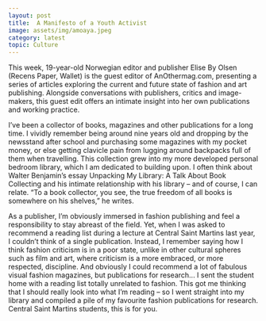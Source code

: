 ```yaml
---
layout: post
title:  A Manifesto of a Youth Activist
image: assets/img/amoaya.jpeg
category: latest
topic: Culture
---
```



This week, 19-year-old Norwegian editor and publisher Elise By Olsen (Recens Paper, Wallet) is the guest editor of AnOthermag.com, presenting a series of articles exploring the current and future state of fashion and art publishing. Alongside conversations with publishers, critics and image-makers, this guest edit offers an intimate insight into her own publications and working practice.

I’ve been a collector of books, magazines and other publications for a long time. I vividly remember being around nine years old and dropping by the newsstand after school and purchasing some magazines with my pocket money, or else getting clavicle pain from lugging around backpacks full of them when travelling. This collection grew into my more developed personal bedroom library, which I am dedicated to building upon. I often think about Walter Benjamin’s essay Unpacking My Library: A Talk About Book Collecting and his intimate relationship with his library – and of course, I can relate. “To a book collector, you see, the true freedom of all books is somewhere on his shelves,” he writes.

As a publisher, I’m obviously immersed in fashion publishing and feel a responsibility to stay abreast of the field. Yet, when I was asked to recommend a reading list during a lecture at Central Saint Martins last year, I couldn’t think of a single publication. Instead, I remember saying how I think fashion criticism is in a poor state, unlike in other cultural spheres such as film and art, where criticism is a more embraced, or more respected, discipline. And obviously I could recommend a lot of fabulous visual fashion magazines, but publications for research... I sent the student home with a reading list totally unrelated to fashion. This got me thinking that I should really look into what I’m reading – so I went straight into my library and compiled a pile of my favourite fashion publications for research. Central Saint Martins students, this is for you.